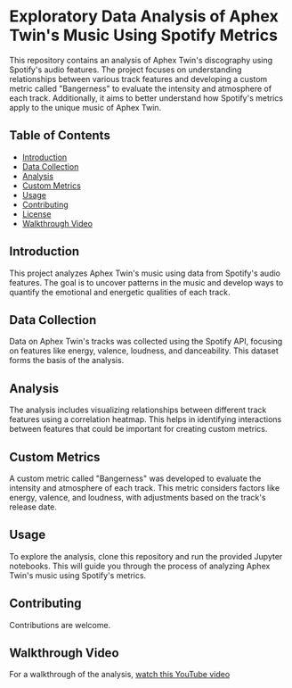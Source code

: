 # Exploratory Data Analysis of Aphex Twin's Music Using Spotify Metrics

This repository contains an analysis of Aphex Twin's discography using Spotify's audio features. The project focuses on understanding relationships between various track features and developing a custom metric called "Bangerness" to evaluate the intensity and atmosphere of each track. Additionally, it aims to better understand how Spotify's metrics apply to the unique music of Aphex Twin.

## Table of Contents

- [Introduction](#introduction)
- [Data Collection](#data-collection)
- [Analysis](#analysis)
- [Custom Metrics](#custom-metrics)
- [Usage](#usage)
- [Contributing](#contributing)
- [License](#license)
- [Walkthrough Video](#walkthrough-video)

## Introduction

This project analyzes Aphex Twin's music using data from Spotify's audio features. The goal is to uncover patterns in the music and develop ways to quantify the emotional and energetic qualities of each track.

## Data Collection

Data on Aphex Twin's tracks was collected using the Spotify API, focusing on features like energy, valence, loudness, and danceability. This dataset forms the basis of the analysis.

## Analysis

The analysis includes visualizing relationships between different track features using a correlation heatmap. This helps in identifying interactions between features that could be important for creating custom metrics.

## Custom Metrics

A custom metric called "Bangerness" was developed to evaluate the intensity and atmosphere of each track. This metric considers factors like energy, valence, and loudness, with adjustments based on the track's release date.

## Usage

To explore the analysis, clone this repository and run the provided Jupyter notebooks. This will guide you through the process of analyzing Aphex Twin's music using Spotify's metrics.

## Contributing

Contributions are welcome.

## Walkthrough Video

For a walkthrough of the analysis, [watch this YouTube video](https://youtu.be/ZIKKfqp6y5s)
